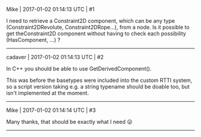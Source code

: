 Mike | 2017-01-02 01:14:13 UTC | #1

I need to retrieve a Constraint2D component, which can be any type (Constraint2DRevolute, Constraint2DRope...), from a node.
Is it possible to get theConstraint2D component without having to check each possibility (HasComponent<Constraint2DRevolute>, ...) ?

-------------------------

cadaver | 2017-01-02 01:14:13 UTC | #2

In C++ you should be able to use GetDerivedComponent().

This was before the basetypes were included into the custom RTTI system, so a script version taking e.g. a string typename should be doable too, but isn't implemented at the moment.

-------------------------

Mike | 2017-01-02 01:14:14 UTC | #3

Many thanks, that should be exactly what I need  :stuck_out_tongue:

-------------------------

